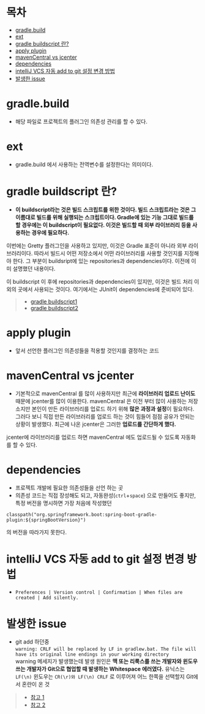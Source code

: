 # 목차
- [gradle.build](#gradlebuild)
- [ext](#ext)
- [gradle buildscript 란?](#gradle-buildscript---)
- [apply plugin](#apply-plugin)
- [mavenCentral vs jcenter](#mavencentral-vs-jcenter)
- [dependencies](#dependencies)
- [intelliJ VCS 자동 add to git 설정 변경 방법](#intellij-vcs----add-to-git---------)
- [발생한 issue](#----issue)

# gradle.build
- 해당 파일로 프로젝트의 플러그인 의존성 관리를 할 수 있다.
# ext
- gradle.build 에서 사용하는 전역변수를 설정한다는 의미이다.
# gradle buildscript 란?
- **이 buildscript라는 것은 빌드 스크립트를 위한 것이다. 빌드 스크립트라는 것은 그 이름대로 빌드를 위해 실행되는 스크립트이다.
Gradle에 있는 기능 그대로 빌드를 할 경우에는 이 buildscript이 필요없다. 이것은 빌드할 때 외부 라이브러리 등을 사용하는 경우에 필요하다.**
      
이번에는 Gretty 플러그인을 사용하고 있지만, 이것은 Gradle 표준이 아니라 외부 라이브러리이다.
따라서 빌드시 어떤 저장소에서 어떤 라이브러리를 사용할 것인지를 지정해야 한다. 그 부분이 buildsript에 있는 repositories과 dependencies이다. 이전에 이미 설명했던 내용이다.
      
이 buildscript 이 후에 repositories과 dependencies이 있지만, 이것은 빌드 처리 이외의 곳에서 사용되는 것이다. 
여기에서는 JUnit이 dependencies에 준비되어 있다.
> - [gradle buildscript1](http://www.devkuma.com/books/pages/1086)
> - [gradle buildscript2](https://jahyun-dev.github.io/posts/gradle-1/)
# apply plugin
- 앞서 선언한 플러그인 의존성들을 적용할 것인지를 결정하는 코드
# mavenCentral vs jcenter
- 기본적으로 mavenCentral 를 많이 사용하지만 최근에 **라이브러리 업로드 난이도** 때문에 jcenter를 많이 이용한다.
mavenCentral 은 이전 부터 많이 사용하는 저장소지만 본인이 만든 라이브러리를 업로드 하기 위해 **많은 과정과 설정**이 필요하다.
그러다 보니 직접 만든 라이브러리를 업로드 하는 것이 힘들어 점점 공유가 안되는 상황이 발생했다.
최근에 나온 jcenter은 그러한 **업로드를 간단하게 했다.**
    
jcenter에 라이브러리를 업로드 하면 mavenCentral 에도 업로드될 수 있도록 자동화를 할 수 있다.
    
# dependencies 
- 프로젝트 개발에 필요한 의존성들을 선언 하는 곳
- 의존성 코드는 직접 장성해도 되고, 자동완성(`ctrl`+`space`) 으로 만들어도 좋지만,
특정 버전을 명시하면 가장 처음에 작성했던 
```
classpath("org.springframework.boot:spring-boot-gradle-plugin:${springBootVersion}")
```
의 버전을 따라가지 못한다.
  
# intelliJ VCS 자동 add to git 설정 변경 방법
- `Preferences | Version control | Confirmation | When files are created | Add silently.`

# 발생한 issue
- git add 하던중 <br>
`warning: CRLF will be replaced by LF in gradlew.bat.
The file will have its original line endings in your working directory`<br>
warning 메세지가 발생했는데 발생 원인은 **맥 또는 리룩스를 쓰는 개발자와 윈도우 쓰는 개발자가 Git으로 협업할 때 발생하는 Whitespace 에러였다.**
유닉스는 `LF(\n)` 윈도우는 `CR(\r)와 LF(\n) CRLF` 로 이루어져 어느 한쪽을 선택할지 Git에서 혼란이 온 것
> - [참고 1](https://blog.jaeyoon.io/2018/01/git-crlf.html)
> - [참고 2](https://www.lesstif.com/gitbook/git-crlf-20776404.html) 